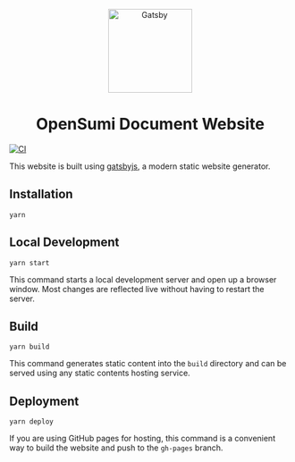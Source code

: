 <p align="center">
  <a href="https://opensumi.com">
    <img alt="Gatsby" src="https://img.alicdn.com/imgextra/i3/O1CN01Rkfi5j1bJrBDnqEtt_!!6000000003445-2-tps-300-300.png" width="150" />
  </a>
</p>
<h1 align="center">
  OpenSumi Document Website
</h1>

[![CI](https://github.com/opensumi/docs/actions/workflows/documentation.yml/badge.svg)](https://github.com/opensumi/docs/actions/workflows/documentation.yml)

This website is built using [gatsbyjs](https://www.gatsbyjs.com/), a modern static website generator.

## Installation

```console
yarn
```

## Local Development

```console
yarn start
```

This command starts a local development server and open up a browser window. Most changes are reflected live without having to restart the server.

## Build

```console
yarn build
```

This command generates static content into the `build` directory and can be served using any static contents hosting service.

## Deployment

```console
yarn deploy
```

If you are using GitHub pages for hosting, this command is a convenient way to build the website and push to the `gh-pages` branch.
